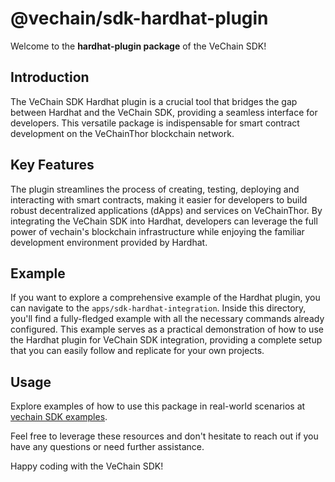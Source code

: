 # @vechain/sdk-hardhat-plugin

Welcome to the **hardhat-plugin package** of the VeChain SDK!

## Introduction

The VeChain SDK Hardhat plugin is a crucial tool that bridges the gap between Hardhat and the VeChain SDK, providing a seamless interface for developers. This versatile package is indispensable for smart contract development on the VeChainThor blockchain network.

## Key Features

The plugin streamlines the process of creating, testing, deploying and interacting with smart contracts, making it easier for developers to build robust decentralized applications (dApps) and services on VeChainThor. By integrating the VeChain SDK into Hardhat, developers can leverage the full power of vechain's blockchain infrastructure while enjoying the familiar development environment provided by Hardhat.

## Example

If you want to explore a comprehensive example of the Hardhat plugin, you can navigate to the `apps/sdk-hardhat-integration`. Inside this directory, you'll find a fully-fledged example with all the necessary commands already configured. This example serves as a practical demonstration of how to use the Hardhat plugin for VeChain SDK integration, providing a complete setup that you can easily follow and replicate for your own projects.

## Usage

Explore examples of how to use this package in real-world scenarios at [vechain SDK examples](https://github.com/vechain/vechain-sdk/tree/main/docs/examples).

Feel free to leverage these resources and don't hesitate to reach out if you have any questions or need further assistance.

Happy coding with the VeChain SDK!